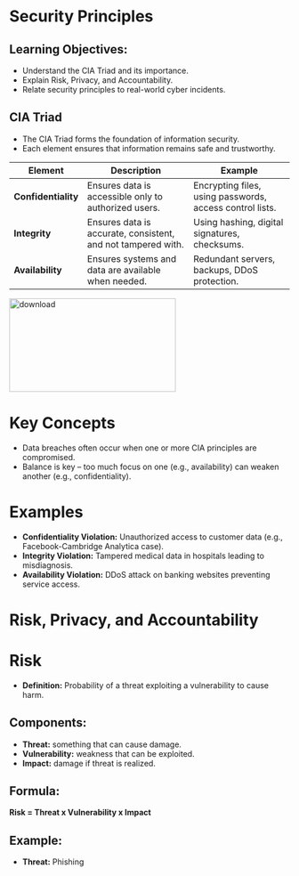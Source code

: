 # Security Principles
## Learning Objectives:
- Understand the CIA Triad and its importance.
- Explain Risk, Privacy, and Accountability.
- Relate security principles to real-world cyber incidents.

## CIA Triad
- The CIA Triad forms the foundation of information security.
- Each element ensures that information remains safe and trustworthy.

| Element           | Description                                                                 | Example                                                                 |
|-------------------|-----------------------------------------------------------------------------|-------------------------------------------------------------------------|
| **Confidentiality** | Ensures data is accessible only to authorized users.                        | Encrypting files, using passwords, access control lists.                |
| **Integrity**      | Ensures data is accurate, consistent, and not tampered with.                | Using hashing, digital signatures, checksums.                           |
| **Availability**   | Ensures systems and data are available when needed.                         | Redundant servers, backups, DDoS protection.                            |


<img width="299" height="168" alt="download" src="https://github.com/user-attachments/assets/6460e858-f952-4c2f-acfa-795c7a14fd93" />





# Key Concepts
- Data breaches often occur when one or more CIA principles are compromised.
- Balance is key – too much focus on one (e.g., availability) can weaken another (e.g., confidentiality).
# Examples
- **Confidentiality Violation:** Unauthorized access to customer data (e.g., Facebook-Cambridge Analytica case).
- **Integrity Violation:** Tampered medical data in hospitals leading to misdiagnosis.
- **Availability Violation:** DDoS attack on banking websites preventing service access.

# Risk, Privacy, and Accountability

# Risk
- **Definition:** Probability of a threat exploiting a vulnerability to cause harm.

## Components:
- **Threat:** something that can cause damage.
- **Vulnerability:** weakness that can be exploited.
- **Impact:** damage if threat is realized.

## Formula:
 **Risk = Threat x Vulnerability x Impact**

## Example:
- **Threat:** Phishing
